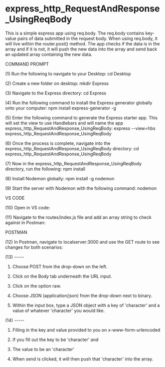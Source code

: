 # express_http_RequestAndResponse_UsingReqBody
This is a simple express app using req.body. The req.body contains key-value pairs of data submitted in the request body. When using req.body, it will live within the router.post() method. The app checks if the data is in the array and if it is not, it will push the new data into the array and send back an updated array containing the new data. 

COMMAND PROMPT

(1) Run the following to navigate to your Desktop: cd Desktop

(2) Create a new folder on desktop: mkdir Express

(3) Navigate to the Express directory: cd Express

(4) Run the following command to install the Express generator globally onto your computer: npm install express-generator -g

(5) Enter the following command to generate the Express starter app. This will set the view to use Handlebars and will name the app express_http_RequestAndResponse_UsingReqBody: express --view=hbs express_http_RequestAndResponse_UsingReqBody 

(6) Once the process is complete, navigate into the express_http_RequestAndResponse_UsingReqBody directory: cd express_http_RequestAndResponse_UsingReqBody  

(7) Now in the express_http_RequestAndResponse_UsingReqBody directory, run the following: npm install

(8) Install Nodemon globally: npm install -g nodemon

(9) Start the server with Nodemon with the following command: nodemon

VS CODE

(10) Open in VS code: 


(11) Navigate to the routes/index.js file and add an array string to check against in Postman:


POSTMAN

(12) In Postman, navigate to localserver:3000 and use the GET route to see changes for both scenarios:

(13) -----

1. Choose POST from the drop-down on the left. 

2. Click on the Body tab underneath the URL input.

3. Click on the option raw.

4. Choose JSON (application/json) from the drop-down next to binary.

5. Within the input box, type a JSON object with a key of 'character' and a value of whatever 'character' you would like.
     
(14) -----

1. Filling in the key and value provided to you on x-www-form-urlencoded 

2. If you fill out the key to be 'character' and 

3. The value to be an 'character' 

4. When send is clicked, it will then push that 'character' into the array. 
